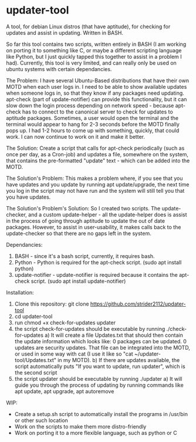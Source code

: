 # updater-tool
A tool, for debian Linux distros (that have aptitude), for checking for updates and assist in updating. Written in BASH.

So far this tool contains two scripts, written entirely in BASH (I am working on porting it to something like C, or maybe a different scripting language like Python, but I just quickly tapped this together to assist in a problem I had). Currently, this tool is very limited, and can really only be used on ubuntu systems with certain dependancies.

The Problem: I have several Ubuntu-Based distributions that have their own MOTD when each user logs in. I need to be able to show available updates when someone logs in, so that they know if any packages need updating. apt-check (part of update-notifier) can provide this functionality, but it can slow down the login process depending on network speed - because apt-check has to connect to the canonical server to check for updates to aptitude packages. Sometimes, a user would open the terminal and the terminal would appear to hang for 2-3 seconds before the MOTD finally pops up. I had 1-2 hours to come up with something, quickly, that could work. I can now continue to work on it and make it better.

The Solution: Create a script that calls for apt-check periodically (such as once per day, as a Cron-job) and updates a file, somewhere on the system, that contains the pre-formatted "update" text - which can be added into the MOTD.

The Solution's Problem: This makes a problem where, if you see that you have updates and you update by running apt update/upgrade, the next time you log in the script may not have run and the system will still tell you that you have updates.

The Solution's Problem's Solution: So I created two scripts. The update-checker, and a custom update-helper - all the update-helper does is assist in the process of going through aptitude to update the out of date packages. However, to assist in user-usability, it makes calls back to the update-checker so that there are no gaps left in the system.

Dependancies:
  1. BASH - since it's a bash script, currently, it requires bash. 
  2. Python - Python is required for the apt-check script. (sudo apt install python)
  3. update-notifier - update-notifier is required because it contains the apt-check script. (sudo apt install update-notifier)
  
Installation:
  1. Clone this repository: git clone https://github.com/strider2112/updater-tool
  2. cd updater-tool
  3. run chmod +x check-for-updates updater
  4. the script check-for-updates should be executable by running ./check-for-updates
      a) It will create a file Updates.txt that should then contain the update information which looks like:
        0 packages can be updated.
        0 updates are security updates.
         That file can be integrated into the MOTD, or used in some way with cat (I use it like so "cat ~/updater-tool/Updates.txt" in my MOTD).
      b) If there are updates available, the script automatically puts "If you want to update, run updater", which is the second script
  5. the script updater should be executable by running ./updater
      a) It will guide you through the process of updating by running commands like apt update, apt upgrade, apt autoremove
      
WIP:
- Create a setup.sh script to automatically install the programs in /usr/bin or other such location
- Work on the scripts to make them more distro-friendly
- Work on porting it to a more flexible language, such as python or C
